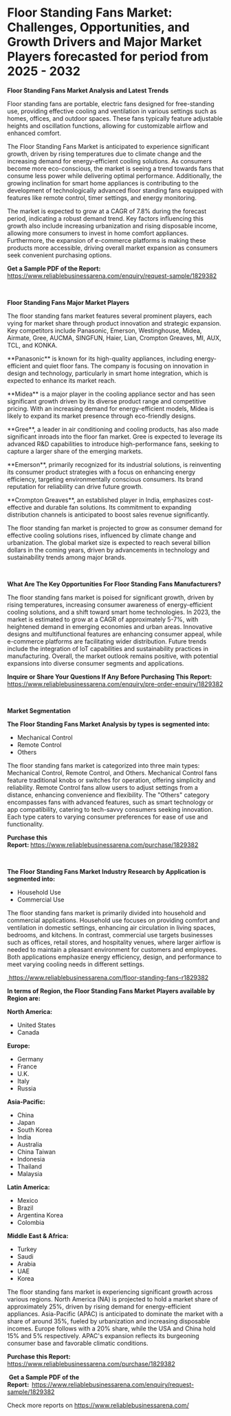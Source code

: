<p><h1>Floor Standing Fans Market: Challenges, Opportunities, and Growth Drivers and Major Market Players forecasted for period from 2025 - 2032</h1></p><p><strong>Floor Standing Fans Market Analysis and Latest Trends</strong></p>
<p><p>Floor standing fans are portable, electric fans designed for free-standing use, providing effective cooling and ventilation in various settings such as homes, offices, and outdoor spaces. These fans typically feature adjustable heights and oscillation functions, allowing for customizable airflow and enhanced comfort.</p><p>The Floor Standing Fans Market is anticipated to experience significant growth, driven by rising temperatures due to climate change and the increasing demand for energy-efficient cooling solutions. As consumers become more eco-conscious, the market is seeing a trend towards fans that consume less power while delivering optimal performance. Additionally, the growing inclination for smart home appliances is contributing to the development of technologically advanced floor standing fans equipped with features like remote control, timer settings, and energy monitoring.</p><p>The market is expected to grow at a CAGR of 7.8% during the forecast period, indicating a robust demand trend. Key factors influencing this growth also include increasing urbanization and rising disposable income, allowing more consumers to invest in home comfort appliances. Furthermore, the expansion of e-commerce platforms is making these products more accessible, driving overall market expansion as consumers seek convenient purchasing options.</p></p>
<p><strong>Get a Sample PDF of the Report:&nbsp;</strong> <a href="https://www.reliablebusinessarena.com/enquiry/request-sample/1829382?utm_campaign=1871&utm_medium=2&utm_source=Github&utm_content=ia&utm_term=09022025&utm_id=floor-standing-fans">https://www.reliablebusinessarena.com/enquiry/request-sample/1829382</a></p>
<p>&nbsp;</p>
<p><strong>Floor Standing Fans Major Market Players</strong></p>
<p><p>The floor standing fans market features several prominent players, each vying for market share through product innovation and strategic expansion. Key competitors include Panasonic, Emerson, Westinghouse, Midea, Airmate, Gree, AUCMA, SINGFUN, Haier, Lian, Crompton Greaves, MI, AUX, TCL, and KONKA.</p><p>**Panasonic** is known for its high-quality appliances, including energy-efficient and quiet floor fans. The company is focusing on innovation in design and technology, particularly in smart home integration, which is expected to enhance its market reach.</p><p>**Midea** is a major player in the cooling appliance sector and has seen significant growth driven by its diverse product range and competitive pricing. With an increasing demand for energy-efficient models, Midea is likely to expand its market presence through eco-friendly designs.</p><p>**Gree**, a leader in air conditioning and cooling products, has also made significant inroads into the floor fan market. Gree is expected to leverage its advanced R&D capabilities to introduce high-performance fans, seeking to capture a larger share of the emerging markets.</p><p>**Emerson**, primarily recognized for its industrial solutions, is reinventing its consumer product strategies with a focus on enhancing energy efficiency, targeting environmentally conscious consumers. Its brand reputation for reliability can drive future growth.</p><p>**Crompton Greaves**, an established player in India, emphasizes cost-effective and durable fan solutions. Its commitment to expanding distribution channels is anticipated to boost sales revenue significantly.</p><p>The floor standing fan market is projected to grow as consumer demand for effective cooling solutions rises, influenced by climate change and urbanization. The global market size is expected to reach several billion dollars in the coming years, driven by advancements in technology and sustainability trends among major brands.</p></p>
<p>&nbsp;</p>
<p><strong>What Are The Key Opportunities For Floor Standing Fans Manufacturers?</strong></p>
<p><p>The floor standing fans market is poised for significant growth, driven by rising temperatures, increasing consumer awareness of energy-efficient cooling solutions, and a shift toward smart home technologies. In 2023, the market is estimated to grow at a CAGR of approximately 5-7%, with heightened demand in emerging economies and urban areas. Innovative designs and multifunctional features are enhancing consumer appeal, while e-commerce platforms are facilitating wider distribution. Future trends include the integration of IoT capabilities and sustainability practices in manufacturing. Overall, the market outlook remains positive, with potential expansions into diverse consumer segments and applications.</p></p>
<p><strong>Inquire or Share Your Questions If Any Before Purchasing This Report:</strong> <a href="https://www.reliablebusinessarena.com/enquiry/pre-order-enquiry/1829382?utm_campaign=1871&utm_medium=2&utm_source=Github&utm_content=ia&utm_term=09022025&utm_id=floor-standing-fans">https://www.reliablebusinessarena.com/enquiry/pre-order-enquiry/1829382</a></p>
<p>&nbsp;</p>
<p><strong>Market Segmentation</strong></p>
<p><strong>The Floor Standing Fans Market Analysis by types is segmented into:</strong></p>
<p><ul><li>Mechanical Control</li><li>Remote Control</li><li>Others</li></ul></p>
<p><p>The floor standing fans market is categorized into three main types: Mechanical Control, Remote Control, and Others. Mechanical Control fans feature traditional knobs or switches for operation, offering simplicity and reliability. Remote Control fans allow users to adjust settings from a distance, enhancing convenience and flexibility. The "Others" category encompasses fans with advanced features, such as smart technology or app compatibility, catering to tech-savvy consumers seeking innovation. Each type caters to varying consumer preferences for ease of use and functionality.</p></p>
<p><strong>Purchase this Report:&nbsp;</strong><a href="https://www.reliablebusinessarena.com/purchase/1829382?utm_campaign=1871&utm_medium=2&utm_source=Github&utm_content=ia&utm_term=09022025&utm_id=floor-standing-fans">https://www.reliablebusinessarena.com/purchase/1829382</a></p>
<p>&nbsp;</p>
<p><strong>The Floor Standing Fans Market Industry Research by Application is segmented into:</strong></p>
<p><ul><li>Household Use</li><li>Commercial Use</li></ul></p>
<p><p>The floor standing fans market is primarily divided into household and commercial applications. Household use focuses on providing comfort and ventilation in domestic settings, enhancing air circulation in living spaces, bedrooms, and kitchens. In contrast, commercial use targets businesses such as offices, retail stores, and hospitality venues, where larger airflow is needed to maintain a pleasant environment for customers and employees. Both applications emphasize energy efficiency, design, and performance to meet varying cooling needs in different settings.</p></p>
<p><a href="https://www.reliablebusinessarena.com/floor-standing-fans-r1829382?utm_campaign=1871&utm_medium=2&utm_source=Github&utm_content=ia&utm_term=09022025&utm_id=floor-standing-fans">&nbsp;https://www.reliablebusinessarena.com/floor-standing-fans-r1829382</a></p>
<p><strong>In terms of Region, the Floor Standing Fans Market Players available by Region are:</strong></p>
<p>
    <p> <strong> North America: </strong>
        <ul>
            <li>United States</li>
            <li>Canada</li>
        </ul>
        </p> 
    <p> <strong> Europe: </strong>
        <ul>
            <li>Germany</li>
            <li>France</li>
            <li>U.K.</li>
            <li>Italy</li>
            <li>Russia</li>
        </ul>
        </p> 
    <p> <strong> Asia-Pacific: </strong>
        <ul>
            <li>China</li>
            <li>Japan</li>
            <li>South Korea</li>
            <li>India</li>
            <li>Australia</li>
            <li>China Taiwan</li>
            <li>Indonesia</li>
            <li>Thailand</li>
            <li>Malaysia</li>
        </ul>
        </p> 
    <p> <strong> Latin America: </strong>
        <ul>
            <li>Mexico</li>
            <li>Brazil</li>
            <li>Argentina Korea</li>
            <li>Colombia</li>
        </ul>
        </p> 
    <p> <strong> Middle East & Africa: </strong>
        <ul>
            <li>Turkey</li>
            <li>Saudi</li>
            <li>Arabia</li>
            <li>UAE</li>
            <li>Korea</li>
        </ul>
    </p>
    </p>
<p><p>The floor standing fans market is experiencing significant growth across various regions. North America (NA) is projected to hold a market share of approximately 25%, driven by rising demand for energy-efficient appliances. Asia-Pacific (APAC) is anticipated to dominate the market with a share of around 35%, fueled by urbanization and increasing disposable incomes. Europe follows with a 20% share, while the USA and China hold 15% and 5% respectively. APAC's expansion reflects its burgeoning consumer base and favorable climatic conditions.</p></p>
<p><strong>Purchase this Report: </strong><a href="https://www.reliablebusinessarena.com/purchase/1829382?utm_campaign=1871&utm_medium=2&utm_source=Github&utm_content=ia&utm_term=09022025&utm_id=floor-standing-fans">https://www.reliablebusinessarena.com/purchase/1829382</a></p>
<p>&nbsp;<strong>Get a Sample PDF of the Report:&nbsp;&nbsp;</strong><a href="https://www.reliablebusinessarena.com/enquiry/request-sample/1829382?utm_campaign=1871&utm_medium=2&utm_source=Github&utm_content=ia&utm_term=09022025&utm_id=floor-standing-fans">https://www.reliablebusinessarena.com/enquiry/request-sample/1829382</a></p>
<p><strong></strong></p>
<p>Check more reports on <a href="https://www.reliablebusinessarena.com/?utm_campaign=1871&utm_medium=2&utm_source=Github&utm_content=ia&utm_term=09022025&utm_id=floor-standing-fans">https://www.reliablebusinessarena.com/</a></p>